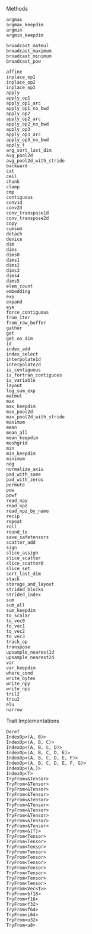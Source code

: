 Methods

    argmax
    argmax_keepdim
    argmin
    argmin_keepdim

    broadcast_matmul
    broadcast_maximum
    broadcast_minimum
    broadcast_pow

    affine
    inplace_op1
    inplace_op2
    inplace_op3
    apply
    apply_op1
    apply_op1_arc
    apply_op1_no_bwd
    apply_op2
    apply_op2_arc
    apply_op2_no_bwd
    apply_op3
    apply_op3_arc
    apply_op3_no_bwd
    apply_t
    arg_sort_last_dim
    avg_pool2d
    avg_pool2d_with_stride
    backward
    cat
    ceil
    chunk
    clamp
    cmp
    contiguous
    conv1d
    conv2d
    conv_transpose1d
    conv_transpose2d
    copy
    cumsum
    detach
    device
    dim
    dims
    dims0
    dims1
    dims2
    dims3
    dims4
    dims5
    elem_count
    embedding
    exp
    expand
    eye
    force_contiguous
    from_iter
    from_raw_buffer
    gather
    get
    get_on_dim
    id
    index_add
    index_select
    interpolate1d
    interpolate2d
    is_contiguous
    is_fortran_contiguous
    is_variable
    layout
    log_sum_exp
    matmul
    max
    max_keepdim
    max_pool2d
    max_pool2d_with_stride
    maximum
    mean
    mean_all
    mean_keepdim
    meshgrid
    min
    min_keepdim
    minimum
    neg
    normalize_axis
    pad_with_same
    pad_with_zeros
    permute
    pow
    powf
    read_npy
    read_npz
    read_npz_by_name
    recip
    repeat
    roll
    round_to
    save_safetensors
    scatter_add
    sign
    slice_assign
    slice_scatter
    slice_scatter0
    slice_set
    sort_last_dim
    stack
    storage_and_layout
    strided_blocks
    strided_index
    sum
    sum_all
    sum_keepdim
    to_scalar
    to_vec0
    to_vec1
    to_vec2
    to_vec3
    track_op
    transpose
    upsample_nearest1d
    upsample_nearest2d
    var
    var_keepdim
    where_cond
    write_bytes
    write_npy
    write_npz
    tril2
    triu2
    elu
    narrow

Trait Implementations

    Deref
    IndexOp<(A, B)>
    IndexOp<(A, B, C)>
    IndexOp<(A, B, C, D)>
    IndexOp<(A, B, C, D, E)>
    IndexOp<(A, B, C, D, E, F)>
    IndexOp<(A, B, C, D, E, F, G)>
    IndexOp<(A,)>
    IndexOp<T>
    TryFrom<&Tensor>
    TryFrom<&Tensor>
    TryFrom<&Tensor>
    TryFrom<&Tensor>
    TryFrom<&Tensor>
    TryFrom<&Tensor>
    TryFrom<&Tensor>
    TryFrom<&Tensor>
    TryFrom<&Tensor>
    TryFrom<&Tensor>
    TryFrom<&[T]>
    TryFrom<Tensor>
    TryFrom<Tensor>
    TryFrom<Tensor>
    TryFrom<Tensor>
    TryFrom<Tensor>
    TryFrom<Tensor>
    TryFrom<Tensor>
    TryFrom<Tensor>
    TryFrom<Tensor>
    TryFrom<Tensor>
    TryFrom<Vec<T>>
    TryFrom<bf16>
    TryFrom<f16>
    TryFrom<f32>
    TryFrom<f64>
    TryFrom<i64>
    TryFrom<u32>
    TryFrom<u8>
